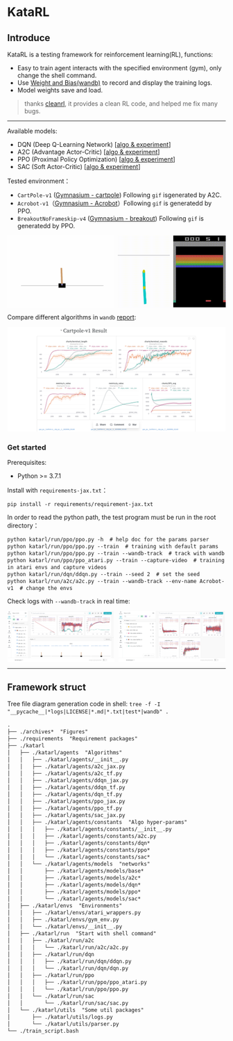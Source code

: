 # KataRL

## Introduce

KataRL is a testing framework for reinforcement learning(RL), functions:

- Easy to train agent interacts with the specified environment (gym), only change the shell command.
- Use [Weight and Bias(wandb)](https://wandb.ai/) to record and display the training logs.
- Model weights save and load.

> thanks [cleanrl](https://github.com/vwxyzjn/cleanrl), it provides a clean RL code, and helped me fix many bugs.

---

Available models:

- DQN (Deep Q-Learning Network) [[algo & experiment](https://wty-yy.space/posts/42683/)]
- A2C (Advantage Actor-Critic) [[algo & experiment](https://wty-yy.space/posts/6031/)]
- PPO (Proximal Policy Optimization) [[algo & experiment](https://wty-yy.space/posts/529/)]
- SAC (Soft Actor-Critic) [[algo & experiment](https://wty-yy.space/posts/10763/)]

Tested environment：

- `CartPole-v1` ([Gymnasium - cartpole](https://gymnasium.farama.org/environments/classic_control/cart_pole/)) Following `gif` isgenerated by A2C.
- `Acrobot-v1`（[Gymnasium - Acrobot](https://gymnasium.farama.org/environments/classic_control/acrobot/)）Following `gif` is generatedd by PPO.
- `BreakoutNoFrameskip-v4` ([Gymnasium - breakout](https://gymnasium.farama.org/environments/atari/breakout/#breakout)) Following `gif` is generatedd by PPO.

<div style="display: flex; flex-wrap: nowrap; justify-content: space-between;">
    <img src="archives/figures/cartpole_a2c.gif" alt="cartpole a2c" width="49%" />
    <img src="archives/figures/acrobot_ppo.gif" alt="acrobot ppo" width="24%" />
    <img src="archives/figures/breakout_404_onelife_ppo.gif" alt="breakout 404 onelife ppo" width="24%" />
</div>

Compare different algorithms in `wandb` [report](https://api.wandb.ai/links/wty-yy/pomv4d9r):

![wandb report](archives/figures/wandb-report-compare-algos.png)

### Get started

Prerequisites:

- Python >= 3.7.1

Install with `requirements-jax.txt`：

```shell
pip install -r requirements/requirement-jax.txt
```

In order to read the python path, the test program must be run in the root directory：

```shell
python katarl/run/ppo/ppo.py -h  # help doc for the params parser
python katarl/run/ppo/ppo.py --train  # training with default params
python katarl/run/ppo/ppo.py --train --wandb-track  # track with wandb
python katarl/run/ppo/ppo_atari.py --train --capture-video  # training in atari envs and capture videos
python katarl/run/dqn/ddqn.py --train --seed 2  # set the seed
python katarl/run/a2c/a2c.py --train --wandb-track --env-name Acrobot-v1  # change the envs
```

Check logs with `--wandb-track` in real time:

<div style="display: flex; flex-wrap: nowrap; justify-content: space-between;">
    <img src="archives/figures/wandb-ppo-chart.png" alt="cartpole a2c" width="49%" />
    <img src="archives/figures/wandb-ppo-metrics.png" alt="acrobot ppo" width="49%" />
</div>

---

## Framework struct

Tree file diagram generation code in shell: `tree -f -I "__pycache__|*logs|LICENSE|*.md|*.txt|test*|wandb" . `

```shell
.
├── ./archives*  "Figures"
├── ./requirements  "Requirement packages"
├── ./katarl
│   ├── ./katarl/agents  "Algorithms"
│   │   ├── ./katarl/agents/__init__.py
│   │   ├── ./katarl/agents/a2c_jax.py
│   │   ├── ./katarl/agents/a2c_tf.py
│   │   ├── ./katarl/agents/ddqn_jax.py
│   │   ├── ./katarl/agents/ddqn_tf.py
│   │   ├── ./katarl/agents/dqn_tf.py
│   │   ├── ./katarl/agents/ppo_jax.py
│   │   ├── ./katarl/agents/ppo_tf.py
│   │   ├── ./katarl/agents/sac_jax.py
│   │   ├── ./katarl/agents/constants  "Algo hyper-params"
│   │   │   ├── ./katarl/agents/constants/__init__.py
│   │   │   ├── ./katarl/agents/constants/a2c.py
│   │   │   ├── ./katarl/agents/constants/dqn*
│   │   │   ├── ./katarl/agents/constants/ppo*
│   │   │   └── ./katarl/agents/constants/sac*
│   │   └── ./katarl/agents/models  "networks"
│   │       ├── ./katarl/agents/models/base*
│   │       ├── ./katarl/agents/models/a2c*
│   │       ├── ./katarl/agents/models/dqn*
│   │       ├── ./katarl/agents/models/ppo*
│   │       └── ./katarl/agents/models/sac*
│   ├── ./katarl/envs  "Environments"
│   │   ├── ./katarl/envs/atari_wrappers.py
│   │   ├── ./katarl/envs/gym_env.py
│   │   └── ./katarl/envs/__init__.py
│   ├── ./katarl/run  "Start with shell command"
│   │   ├── ./katarl/run/a2c
│   │   │   └── ./katarl/run/a2c/a2c.py
│   │   ├── ./katarl/run/dqn
│   │   │   ├── ./katarl/run/dqn/ddqn.py
│   │   │   └── ./katarl/run/dqn/dqn.py
│   │   ├── ./katarl/run/ppo
│   │   │   ├── ./katarl/run/ppo/ppo_atari.py
│   │   │   └── ./katarl/run/ppo/ppo.py
│   │   └── ./katarl/run/sac
│   │       └── ./katarl/run/sac/sac.py
│   └── ./katarl/utils  "Some util packages"
│       ├── ./katarl/utils/logs.py
│       └── ./katarl/utils/parser.py
└── ./train_script.bash
```

